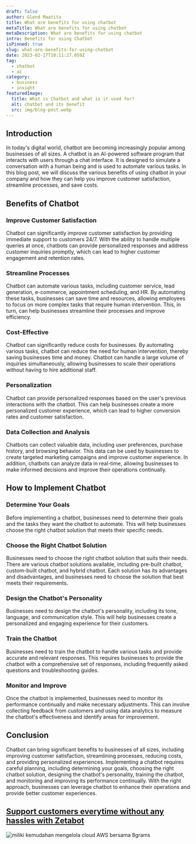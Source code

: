 ```yaml
---
draft: false
author: Glend Maatita
title: What are benefits for using chatbot
metaTitle: What are benefits for using chatbot
metaDescription: What are benefits for using chatbot
intro: Benefits for using Chatbot
isPinned: true
slug: what-are-benefits-for-using-chatbot
date: 2023-02-17T10:11:27.059Z
tag:
  - chatbot
  - ai
category:
  - business
  - insight
featuredImage:
  title: What is Chatbot and what is it used for?
  alt: chatbot and its benefit
  src: img/blog-post.webp
---
```

## Introduction

In today's digital world, chatbot are becoming increasingly popular among businesses of all sizes. A chatbot is an AI-powered software program that interacts with users through a chat interface. It is designed to simulate a conversation with a human being and is used to automate various tasks. In this blog post, we will discuss the various benefits of using chatbot in your company and how they can help you improve customer satisfaction, streamline processes, and save costs.

## Benefits of Chatbot

### Improve Customer Satisfaction

Chatbot can significantly improve customer satisfaction by providing immediate support to customers 24/7. With the ability to handle multiple queries at once, chatbots can provide personalized responses and address customer inquiries promptly, which can lead to higher customer engagement and retention rates.

### Streamline Processes

Chatbot can automate various tasks, including customer service, lead generation, e-commerce, appointment scheduling, and HR. By automating these tasks, businesses can save time and resources, allowing employees to focus on more complex tasks that require human intervention. This, in turn, can help businesses streamline their processes and improve efficiency.

### Cost-Effective

Chatbot can significantly reduce costs for businesses. By automating various tasks, chatbot can reduce the need for human intervention, thereby saving businesses time and money. Chatbot can handle a large volume of inquiries simultaneously, allowing businesses to scale their operations without having to hire additional staff.

### Personalization

Chatbot can provide personalized responses based on the user's previous interactions with the chatbot. This can help businesses create a more personalized customer experience, which can lead to higher conversion rates and customer satisfaction.

### Data Collection and Analysis

Chatbots can collect valuable data, including user preferences, purchase history, and browsing behavior. This data can be used by businesses to create targeted marketing campaigns and improve customer experience. In addition, chatbots can analyze data in real-time, allowing businesses to make informed decisions and improve their operations continually.

## How to Implement Chatbot

### Determine Your Goals

Before implementing a chatbot, businesses need to determine their goals and the tasks they want the chatbot to automate. This will help businesses choose the right chatbot solution that meets their specific needs.

### Choose the Right Chatbot Solution

Businesses need to choose the right chatbot solution that suits their needs. There are various chatbot solutions available, including pre-built chatbot, custom-built chatbot, and hybrid chatbot. Each solution has its advantages and disadvantages, and businesses need to choose the solution that best meets their requirements.

### Design the Chatbot's Personality

Businesses need to design the chatbot's personality, including its tone, language, and communication style. This will help businesses create a personalized and engaging experience for their customers.

### Train the Chatbot

Businesses need to train the chatbot to handle various tasks and provide accurate and relevant responses. This requires businesses to provide the chatbot with a comprehensive set of responses, including frequently asked questions and troubleshooting guides.

### Monitor and Improve

Once the chatbot is implemented, businesses need to monitor its performance continually and make necessary adjustments. This can involve collecting feedback from customers and using data analytics to measure the chatbot's effectiveness and identify areas for improvement.

## Conclusion

Chatbot can bring significant benefits to businesses of all sizes, including improving customer satisfaction, streamlining processes, reducing costs, and providing personalized experiences. Implementing a chatbot requires careful planning, including determining your goals, choosing the right chatbot solution, designing the chatbot's personality, training the chatbot, and monitoring and improving its performance continually. With the right approach, businesses can leverage chatbot to enhance their operations and provide better customer experiences.

## [Support customers everytime without any hassles with Zetabot](https://zetabot.co?utm_source=Blog&utm_medium=organic+keyword&utm_campaign=blog&utm_id=Blog)

<!--StartFragment-->

![miliki kemudahan mengelola cloud AWS bersama 8grams](https://cdn.discordapp.com/attachments/892612412014997557/1076082197401964605/carousel-5b5aed1ac8f3dee5fc7aa6f34d34987c.webp)

<!--EndFragment-->